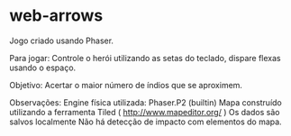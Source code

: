 # web-arrows
Jogo criado usando Phaser.

Para jogar:
Controle o herói utilizando as setas do teclado, dispare flexas usando o espaço.

Objetivo: Acertar o maior número de índios que se aproximem.

Observações:
Engine física utilizada: Phaser.P2 (builtin)
Mapa construído utilizando a ferramenta Tiled ( http://www.mapeditor.org/ )
Os dados são salvos localmente
Não há detecção de impacto com elementos do mapa.

